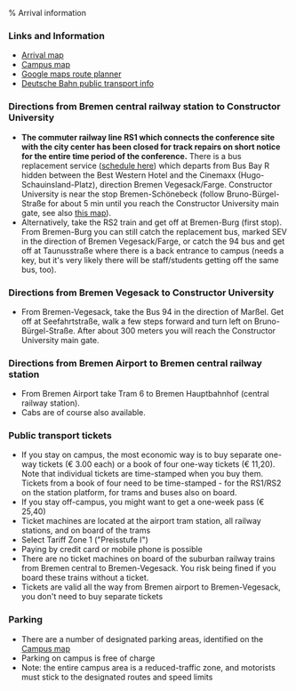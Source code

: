 % Arrival information


### Links and Information

* [Arrival map](https://constructor.university/sites/default/files/2023-08/CUB_directions.pdf)
* [Campus map](https://constructor.university/sites/default/files/2023-04/CU_Campus_Map_EN_2022_02.pdf)
* [Google maps route planner](https://www.google.de/maps/dir//Constructor+University,+Campus+Ring+1,+28759+Bremen/@53.1670277,8.4868288,11z/data=!4m8!4m7!1m0!1m5!1m1!1s0x47b12ca1e7c06c65:0x903fa1786c3fd4e9!2m2!1d8.6516237!2d53.1670277?hl=en&entry=ttu)
* [Deutsche Bahn public transport info](https://int.bahn.de/en/)

### Directions from Bremen central railway station to Constructor University

* **The commuter railway line RS1 which connects the conference site with the city center has been closed for track repairs on short notice for the entire time period of the conference.** There is a bus replacement service ([schedule here](https://download.transdev.de/transdev/uploads/nwb/schedule/1505227/rs-1-22-06-bis-04-08-2024-ersatzfahrplan.pdf)) which departs from Bus Bay R hidden between the Best Western Hotel and the Cinemaxx (Hugo-Schauinsland-Platz), direction Bremen Vegesack/Farge. Constructor University is near the stop Bremen-Schönebeck (follow Bruno-Bürgel-Straße for about 5 min until you reach the Constructor University main gate, see also [this map](./Schoenebeck_station_map_annotated.pdf)).
* Alternatively, take the RS2 train and get off at Bremen-Burg (first stop). From Bremen-Burg you can still catch the replacement bus, marked SEV in the direction of Bremen Vegesack/Farge, or catch the 94 bus and get off at Taunusstraße where there is a back entrance to campus (needs a key, but it's very likely there will be staff/students getting off the same bus, too).

### Directions from Bremen Vegesack to Constructor University

* From Bremen-Vegesack, take the Bus 94 in the direction of Marßel. Get off at Seefahrtstraße, walk a few steps forward and turn left on Bruno-Bürgel-Straße. After about 300 meters you will reach the Constructor University main gate.

### Directions from Bremen Airport to Bremen central railway station

* From Bremen Airport take Tram 6 to Bremen Hauptbahnhof (central railway station).
* Cabs are of course also available.

### Public transport tickets

* If you stay on campus, the most economic way is to buy separate one-way tickets (€ 3.00 each) or a book of four one-way tickets (€ 11,20).  Note that individual tickets are time-stamped when you buy them.  Tickets from a book of four need to be time-stamped - for the RS1/RS2 on the station platform, for trams and buses also on board.
* If you stay off-campus, you might want to get a one-week pass (€ 25,40)
* Ticket machines are located at the airport tram station, all railway stations, and on board of the trams
* Select Tariff Zone 1 ("Preisstufe I")
* Paying by credit card or mobile phone is possible
* There are no ticket machines on board of the suburban railway trains from Bremen central to Bremen-Vegesack.  You risk being fined if you board these trains without a ticket.
* Tickets are valid all the way from Bremen airport to Bremen-Vegesack, you don't need to buy separate tickets

### Parking

* There are a number of designated parking areas, identified on the [Campus map](https://constructor.university/sites/default/files/2023-04/CU_Campus_Map_EN_2022_02.pdf)
* Parking on campus is free of charge
* Note: the entire campus area is a reduced-traffic zone, and motorists must stick to the designated routes and speed limits




